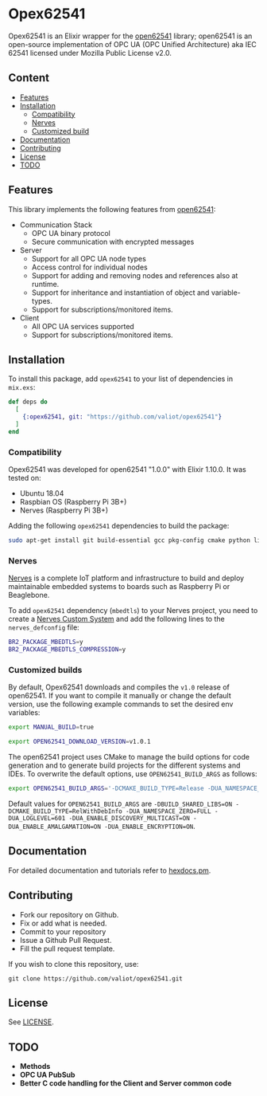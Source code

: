 # Opex62541

Opex62541 is an Elixir wrapper for the [open62541](https://github.com/open62541/open62541) library; open62541 is an open-source implementation of OPC UA (OPC Unified Architecture) aka IEC 62541 licensed under Mozilla Public License v2.0.

## Content

- [Features](#features)
- [Installation](#installation)
  - [Compatibility](#compatibility)
  - [Nerves](#nerves)
  - [Customized build](#customized-build)
- [Documentation](#documentation)
- [Contributing](#contributing)
- [License](#license)
- [TODO](#TODO)

## Features

This library implements the following features from [open62541](https://github.com/open62541/open62541):
- Communication Stack
  - OPC UA binary protocol
  - Secure communication with encrypted messages
- Server
  - Support for all OPC UA node types
  - Access control for individual nodes
  - Support for adding and removing nodes and references also at runtime.
  - Support for inheritance and instantiation of object and variable-types.
  - Support for subscriptions/monitored items.
- Client
  - All OPC UA services supported
  - Support for subscriptions/monitored items.

## Installation

To install this package, add `opex62541` to your list of dependencies in `mix.exs`:

```elixir
def deps do
  [
    {:opex62541, git: "https://github.com/valiot/opex62541"}
  ]
end
```

### Compatibility

Opex62541 was developed for open62541 "1.0.0" with Elixir 1.10.0. It was tested on:
  * Ubuntu 18.04
  * Raspbian OS (Raspberry Pi 3B+)
  * Nerves (Raspberry Pi 3B+)

Adding the following `opex62541` dependencies to build the package:

```bash
sudo apt-get install git build-essential gcc pkg-config cmake python libmbedtls-dev
```

### Nerves

[Nerves](https://www.nerves-project.org) is a complete IoT platform and infrastructure to build and deploy maintainable embedded systems to boards such as Raspberry Pi or Beaglebone.

To add `opex62541` dependency (`mbedtls`) to your Nerves project, you need to create a [Nerves Custom System](https://hexdocs.pm/nerves/customizing-systems.html#content) and add the following lines to the `nerves_defconfig` file:

```bash
BR2_PACKAGE_MBEDTLS=y
BR2_PACKAGE_MBEDTLS_COMPRESSION=y
```

### Customized builds

By default, Opex62541 downloads and compiles the `v1.0` release of open62541. If you want to compile it manually or change the default version, use the following example commands to set the desired env variables:

```bash
export MANUAL_BUILD=true

export OPEN62541_DOWNLOAD_VERSION=v1.0.1
```
The open62541 project uses CMake to manage the build options for code generation and to generate build projects for the different systems and IDEs. To overwrite the default options, use `OPEN62541_BUILD_ARGS` as follows:

```bash
export OPEN62541_BUILD_ARGS='-DCMAKE_BUILD_TYPE=Release -DUA_NAMESPACE_ZERO=MINIMAL'
```

Default values for `OPEN62541_BUILD_ARGS` are `-DBUILD_SHARED_LIBS=ON -DCMAKE_BUILD_TYPE=RelWithDebInfo -DUA_NAMESPACE_ZERO=FULL -DUA_LOGLEVEL=601 -DUA_ENABLE_DISCOVERY_MULTICAST=ON -DUA_ENABLE_AMALGAMATION=ON -DUA_ENABLE_ENCRYPTION=ON`.

## Documentation

For detailed documentation and tutorials refer to [hexdocs.pm](https://hexdocs.pm/opex62541).

## Contributing
  * Fork our repository on Github.
  * Fix or add what is needed.
  * Commit to your repository
  * Issue a Github Pull Request.
  * Fill the pull request template.

If you wish to clone this repository, use:
```
git clone https://github.com/valiot/opex62541.git
```

## License

See [LICENSE](https://github.com/valiot/opex62541/blob/master/LICENSE).

## TODO
  * **Methods**
  * **OPC UA PubSub**
  * **Better C code handling for the Client and Server common code**
